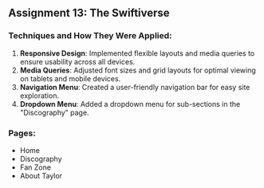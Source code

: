 ## Assignment 13: The Swiftiverse

### Techniques and How They Were Applied:
1. **Responsive Design**: Implemented flexible layouts and media queries to ensure usability across all devices.
2. **Media Queries**: Adjusted font sizes and grid layouts for optimal viewing on tablets and mobile devices.
3. **Navigation Menu**: Created a user-friendly navigation bar for easy site exploration.
4. **Dropdown Menu**: Added a dropdown menu for sub-sections in the "Discography" page.

### Pages:
- Home
- Discography
- Fan Zone
- About Taylor
